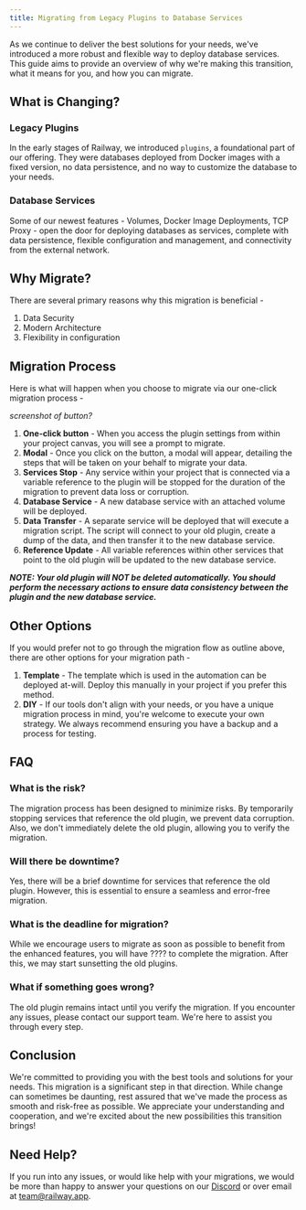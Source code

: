 ```yaml
---
title: Migrating from Legacy Plugins to Database Services
---
```


As we continue to deliver the best solutions for your needs, we've introduced a more robust and flexible way to deploy database services.  This guide aims to provide an overview of why we're making this transition, what it means for you, and how you can migrate.

## What is Changing?
### Legacy Plugins
In the early stages of Railway, we introduced `plugins`, a foundational part of our offering. They were databases deployed from Docker images with a fixed version, no data persistence, and no way to customize the database to your needs.

### Database Services
Some of our newest features - Volumes, Docker Image Deployments, TCP Proxy - open the door for deploying databases as services, complete with data persistence, flexible configuration and management, and connectivity from the external network.

## Why Migrate?

There are several primary reasons why this migration is beneficial -

1. Data Security
2. Modern Architecture
3. Flexibility in configuration

## Migration Process

Here is what will happen when you choose to migrate via our one-click migration process - 

  *screenshot of button?*

1. **One-click button** - When you access the plugin settings from within your project canvas, you will see a prompt to migrate.
2. **Modal** - Once you click on the button, a modal will appear, detailing the steps that will be taken on your behalf to migrate your data.
3. **Services Stop** - Any service within your project that is connected via a variable reference to the plugin will be stopped for the duration of the migration to prevent data loss or corruption.
4. **Database Service** - A new database service with an attached volume will be deployed.
5. **Data Transfer** - A separate service will be deployed that will execute a migration script.  The script will connect to your old plugin, create a dump of the data, and then transfer it to the new database service.
6. **Reference Update** - All variable references within other services that point to the old plugin will be updated to the new database service.

_**NOTE: Your old plugin will NOT be deleted automatically.  You should perform the necessary actions to ensure data consistency between the plugin and the new database service.**_

## Other Options

If you would prefer not to go through the migration flow as outline above, there are other options for your migration path - 

1. **Template** - The template which is used in the automation can be deployed at-will.  Deploy this manually in your project if you prefer this method.
2. **DIY** - If our tools don't align with your needs, or you have a unique migration process in mind, you're welcome to execute your own strategy.  We always recommend ensuring you have a backup and a process for testing.

## FAQ

### What is the risk?

The migration process has been designed to minimize risks. By temporarily stopping services that reference the old plugin, we prevent data corruption. Also, we don't immediately delete the old plugin, allowing you to verify the migration.

### Will there be downtime?

Yes, there will be a brief downtime for services that reference the old plugin. However, this is essential to ensure a seamless and error-free migration.

### What is the deadline for migration?

While we encourage users to migrate as soon as possible to benefit from the enhanced features, you will have ???? to complete the migration. After this, we may start sunsetting the old plugins.

### What if something goes wrong?

The old plugin remains intact until you verify the migration. If you encounter any issues, please contact our support team. We're here to assist you through every step.

## Conclusion

We're committed to providing you with the best tools and solutions for your needs. This migration is a significant step in that direction. While change can sometimes be daunting, rest assured that we've made the process as smooth and risk-free as possible. We appreciate your understanding and cooperation, and we're excited about the new possibilities this transition brings!

## Need Help?

If you run into any issues, or would like help with your migrations, we would be more than happy to answer your questions on our [Discord](https://discord.gg/railway) or over email at [team@railway.app](mailto:team@railway.app).